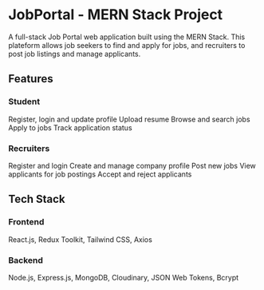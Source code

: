 # JobPortal - MERN Stack Project

A full-stack Job Portal web application built using the MERN Stack. This plateform allows job seekers to find and apply for jobs, and recruiters to post job listings and manage applicants.

## Features

### Student 
Register, login and update profile
Upload resume 
Browse and search jobs
Apply to jobs
Track application status

### Recruiters
Register and login
Create and manage company profile
Post new jobs
View applicants for job postings
Accept and reject applicants

## Tech Stack

### Frontend
React.js, Redux Toolkit, Tailwind CSS, Axios

### Backend
Node.js, Express.js, MongoDB, Cloudinary, JSON Web Tokens, Bcrypt
